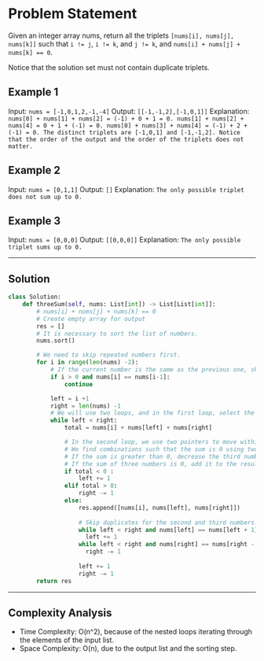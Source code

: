 # Problem Statement

Given an integer array nums, return all the triplets `[nums[i], nums[j], nums[k]]` such that `i != j`, `i != k`, and `j != k`, and `nums[i] + nums[j] + nums[k] == 0`.

Notice that the solution set must not contain duplicate triplets.

## Example 1
Input: `nums = [-1,0,1,2,-1,-4]`
Output: `[[-1,-1,2],[-1,0,1]]`
Explanation: 
`nums[0] + nums[1] + nums[2] = (-1) + 0 + 1 = 0.
nums[1] + nums[2] + nums[4] = 0 + 1 + (-1) = 0.
nums[0] + nums[3] + nums[4] = (-1) + 2 + (-1) = 0.
The distinct triplets are [-1,0,1] and [-1,-1,2].
Notice that the order of the output and the order of the triplets does not matter.`

## Example 2
Input: `nums = [0,1,1]`
Output: `[]`
Explanation: `The only possible triplet does not sum up to 0.`

## Example 3
Input: `nums = [0,0,0]`
Output: `[[0,0,0]]`
Explanation: `The only possible triplet sums up to 0.`


---

## Solution

```python
class Solution:
    def threeSum(self, nums: List[int]) -> List[List[int]]:
        # nums[i] + nums[j] + nums[k] == 0
        # Create empty array for output
        res = []
        # It is necessary to sort the list of numbers.
        nums.sort()

        # We need to skip repeated numbers first. 
        for i in range(len(nums) -2):
            # If the current number is the same as the previous one, skip.
            if i > 0 and nums[i] == nums[i-1]:
                continue

            left = i +1
            right = len(nums) -1
            # We will use two loops, and in the first loop, select the first number. 
            while left < right:
                total = nums[i] + nums[left] + nums[right]

                # In the second loop, we use two pointers to move within the range.
                # We find combinations such that the sum is 0 using two pointers.
                # If the sum is greater than 0, decrease the third number; if less than 0, increase the second number.
                # If the sum of three numbers is 0, add it to the result list.
                if total < 0 :
                    left += 1
                elif total > 0:
                    right -= 1
                else:
                    res.append([nums[i], nums[left], nums[right]])
                    
                    # Skip duplicates for the second and third numbers.
                    while left < right and nums[left] == nums[left + 1]: 
                      left += 1  
                    while left < right and nums[right] == nums[right - 1]: 
                      right -= 1  
         
                    left += 1
                    right -= 1
        return res
```
  
--- 

## Complexity Analysis
- Time Complexity: O(n^2), because of the nested loops iterating through the elements of the input list.
- Space Complexity: O(n), due to the output list and the sorting step.
